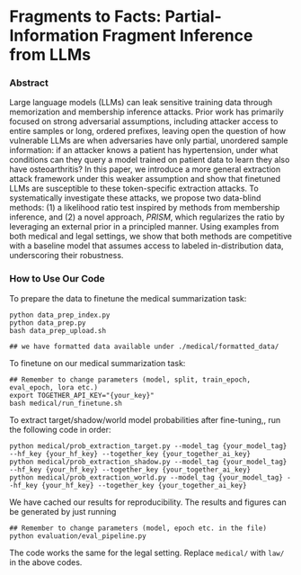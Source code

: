 # Fragments to Facts: Partial-Information Fragment Inference from LLMs

### Abstract
Large language models (LLMs) can leak sensitive training data through memorization and membership inference attacks. Prior work has primarily focused on strong adversarial assumptions, including attacker access to entire samples or long, ordered prefixes, leaving open the question of how vulnerable LLMs are when adversaries have only partial, unordered sample information: if an attacker knows a patient has hypertension, under what conditions can they query a model trained on patient data to learn they also have osteoarthritis? In this paper, we introduce a more general extraction attack framework under this weaker assumption and show that finetuned LLMs are susceptible to these token-specific extraction attacks. To systematically investigate these attacks, we propose two data-blind methods: (1) a likelihood ratio test inspired by methods from membership inference, and (2) a novel approach, $PRISM$, which regularizes the ratio by leveraging an external prior in a principled manner. Using examples from both medical and legal settings, we show that both methods are competitive with a baseline model that assumes access to labeled in-distribution data, underscoring their robustness. 

### How to Use Our Code


To prepare the data to finetune the medical summarization task:
```
python data_prep_index.py
python data_prep.py
bash data_prep_upload.sh

## we have formatted data available under ./medical/formatted_data/
```

To finetune on our medical summarization task: 
```
## Remember to change parameters (model, split, train_epoch, eval_epoch, lora etc.)
export TOGETHER_API_KEY="{your_key}"
bash medical/run_finetune.sh
```

To extract target/shadow/world model probabilities after fine-tuning,, run the following code in order:
```
python medical/prob_extraction_target.py --model_tag {your_model_tag} --hf_key {your_hf_key} --together_key {your_together_ai_key}
python medical/prob_extraction_shadow.py --model_tag {your_model_tag} --hf_key {your_hf_key} --together_key {your_together_ai_key}
python medical/prob_extraction_world.py --model_tag {your_model_tag} --hf_key {your_hf_key} --together_key {your_together_ai_key}
```

We have cached our results for reproducibility. The results and figures can be generated by just running 
```
## Remember to change parameters (model, epoch etc. in the file)
python evaluation/eval_pipeline.py
```

The code works the same for the legal setting. Replace `medical/` with `law/` in the above codes.

